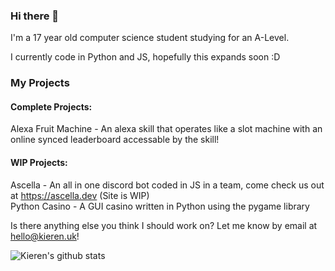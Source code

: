 ### Hi there 👋

I'm a 17 year old computer science student studying for an A-Level.

I currently code in Python and JS, hopefully this expands soon :D

### My Projects
#### Complete Projects:
Alexa Fruit Machine - An alexa skill that operates like a slot machine with an online synced leaderboard accessable by the skill!
#### WIP Projects:
Ascella - An all in one discord bot coded in JS in a team, come check us out at https://ascella.dev (Site is WIP)  
Python Casino - A GUI casino written in Python using the pygame library

Is there anything else you think I should work on? Let me know by email at hello@kieren.uk!


![Kieren's github stats](https://github-readme-stats.vercel.app/api?username=KierenPH&show_icons=true)

